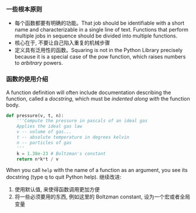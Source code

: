### 一些根本原则

- 每个函数都要有明确的功能。That job should be identifiable with a short name and characterizable in a single line of text. Functions that perform multiple jobs in sequence should be divided into multiple functions.
- 核心在于, 不要让自己陷入重复的机械步骤
- 定义具有泛用性的函数。Squaring is not in the Python Library precisely because it is a special case of the pow function, which raises numbers to *arbitrary* powers.

### 函数的使用介绍
A function definition will often include documentation describing the function, called a _docstring_, which must be *indented along with* the function body.
```python
def pressure(v, t, n):
	'''Compute the pressure in pascals of an ideal gas
	Applies the ideal gas law
	v -- volume of gas...
	t -- absolute temperature in degrees kelvin
	n -- particles of gas
	'''
	k = 1.38e-23 # Boltzman's constant
	return n*k*t / v
```

When you call `help` with the name of a function as an argument, you see its docstring (type q to quit Python help).
继续改进:
1. 使用默认值, 来使得函数调用更加方便
2. 将一些必须要用的东西, 例如这里的 Boltzman constant, 设为一个宏或者全局变量